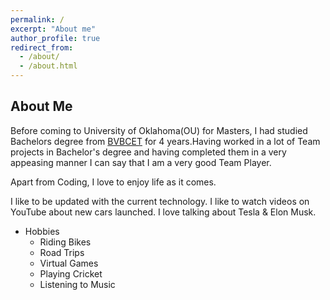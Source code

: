 ```yaml
---
permalink: /
excerpt: "About me"
author_profile: true
redirect_from: 
  - /about/
  - /about.html
---
```


## About Me
Before coming to University of Oklahoma(OU) for Masters, I had studied Bachelors degree from [BVBCET](https://www.kletech.ac.in/) for 4 years.Having worked in a lot of Team projects in Bachelor's degree and having completed them in a very appeasing manner I can say that I am a very good Team Player.

Apart from Coding, I love to enjoy life as it comes.

I like to be updated with the current technology. 
I like to watch videos on YouTube about new cars launched.
I love talking about Tesla & Elon Musk.

  * Hobbies
      * Riding Bikes
      * Road Trips
      * Virtual Games
      * Playing Cricket
      * Listening to Music
